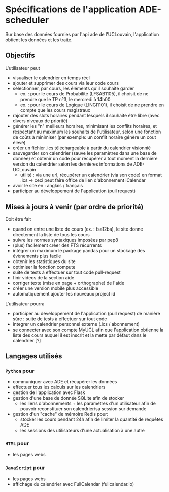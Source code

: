 # Spécifications de l'application ADE-scheduler
Sur base des données fournies par l'api ade de l'UCLouvain, l'application obtient les données et les traite.

## Objectifs
L'utilisateur peut
- visualiser le calendrier en temps réel
- ajouter et supprimer des cours via leur code cours
- sélectionner, par cours, les éléments qu'il souhaite garder
  - ex. : pour le cours de Probabilité (LFSAB1105), il choisit de ne prendre que le TP n°3, le mercredi à 14h00
  - ex. : pour le cours de Logique (LINGI1101), il choisit de ne prendre en compte que les cours magistraux
- rajouter des slots horaires pendant lesquels il souhaite être libre (avec divers niveaux de priorité)
- générer les "n" meilleurs horaires, minimisant les conflits horaires, et respectant au maximum les souhaits de l'utilisateur, selon une fonction de coûts à minimiser (par exemple: un conflit horaire génère un cout élevé)
- créer un fichier .ics téléchargeable à partir du calendrier visionnié
- sauvegarder son calendrier (sauve les paramètres dans une base de donnée) et obtenir un code pour récupérer à tout moment la dernière version du calendrier selon les dernières informations de ADE-UCLouvain
  - utilité : via une url, récupérer un calendrier (via son code) en format .ics -> ceci peut faire office de lien d'abonnement iCalendar
- avoir le site en : anglais / français
- participer au développement de l'application (pull request)

## Mises à jours à venir (par ordre de priorité)

Doit être fait
- quand on entre une liste de cours (ex. : fsa12ba), le site donne directement la liste de tous les cours
- suivre les normes syntaxiques imposées par pep8
- (plus) facilement créer des FTS récurrents
- intégrer un maximum le package pandas pour un stockage des évènements plus facile
- obtenir les statistiques du site
- optimiser la fonction compute
- suite de tests à effectuer sur tout code pull-request
- finir videos de la section aide
- corriger texte (mise en page + orthographe) de l'aide
- créer une version mobile plus accessible
- automatiquement ajouter les nouveaux project id 

L'utilisateur pourra
- participer au développement de l'application (pull request) de manière sûre : suite de tests à effectuer sur tout code
- integrer un calendrier personnel externe (.ics / abonnement)
- se connecter avec son compte MyUCL afin que l'application obtienne la liste des cours auquel il est inscrit et la mette par défaut dans le calendrier [?]

## Langages utilisés

### `Python` pour
- communiquer avec ADE et récupérer les données
- effectuer tous les calculs sur les calendriers
- gestion de l'application avec Flask
- gestion d'une base de donnée SQLite afin de stocker 
  - les liens d'abonnements + les paramètres d'un utilisateur afin de pouvoir reconstituer son calendrier/sa session sur demande
- gestion d'un "cache" de mémoire Redis pour:
  - stocker les cours pendant 24h afin de limiter la quantité de requêtes ADE
  - les sessions des utilisateurs d'une actualisation à une autre

### `HTML` pour
- les pages webs

### `JavaScript` pour
- les pages webs
- affichage du calendrier avec FullCalendar (fullcalendar.io)
